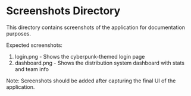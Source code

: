 # Screenshots Directory

This directory contains screenshots of the application for documentation purposes.

Expected screenshots:
1. login.png - Shows the cyberpunk-themed login page
2. dashboard.png - Shows the distribution system dashboard with stats and team info

Note: Screenshots should be added after capturing the final UI of the application.
